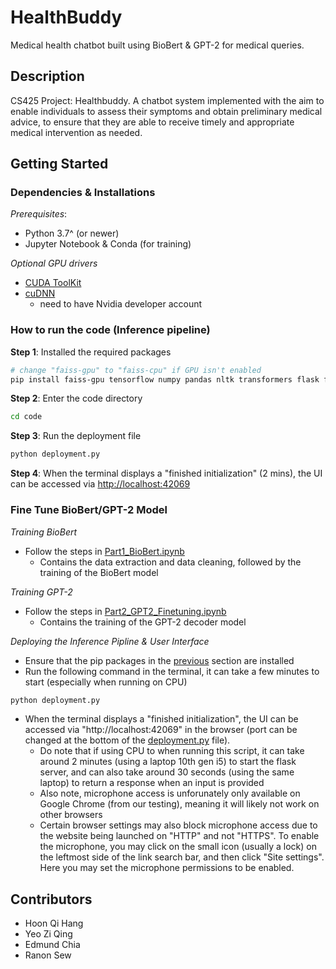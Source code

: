 # HealthBuddy

Medical health chatbot built using BioBert & GPT-2 for medical queries.

## Description

CS425 Project: Healthbuddy. A chatbot system implemented with the aim to enable individuals to assess their symptoms and obtain preliminary medical advice, to ensure that they are able to receive timely and appropriate medical intervention as needed.

## Getting Started

### Dependencies & Installations

_Prerequisites_:
* Python 3.7^ (or newer)
* Jupyter Notebook & Conda (for training)

_Optional GPU drivers_
* [CUDA ToolKit](https://developer.nvidia.com/cuda-toolkit)
* [cuDNN](https://developer.nvidia.com/cudnn)
  * need to have Nvidia developer account

### How to run the code (Inference pipeline)
**Step 1**: Installed the required packages
```sh
# change "faiss-gpu" to "faiss-cpu" if GPU isn't enabled
pip install faiss-gpu tensorflow numpy pandas nltk transformers flask flask-cors
```
**Step 2**: Enter the code directory
```sh
cd code
```
**Step 3**: Run the deployment file
```sh
python deployment.py
```
**Step 4**: When the terminal displays a "finished initialization" (2 mins), the UI can be accessed via [http://localhost:42069](http://localhost:42069)

### Fine Tune BioBert/GPT-2 Model

_Training BioBert_
* Follow the steps in [Part1_BioBert.ipynb](./BioBert/Part_1_BioBert.ipynb)
  * Contains the data extraction and data cleaning, followed by the training of the BioBert model

_Training GPT-2_
* Follow the steps in [Part2_GPT2_Finetuning.ipynb](./GPT-2/Part2_GPT2_Finetuning.ipynb)
  * Contains the training of the GPT-2 decoder model

_Deploying the Inference Pipline & User Interface_
* Ensure that the pip packages in the [previous](#dependencies--installations) section are installed
* Run the following command in the terminal, it can take a few minutes to start (especially when running on CPU)
```sh
python deployment.py
```
* When the terminal displays a "finished initialization", the UI can be accessed via "http://localhost:42069" in the browser (port can be changed at the bottom of the [deployment.py](./deployment.py) file).
  * Do note that if using CPU to when running this script, it can take around 2 minutes (using a laptop 10th gen i5) to start the flask server, and can also take around 30 seconds (using the same laptop) to return a response when an input is provided
  * Also note, microphone access is unforunately only available on Google Chrome (from our testing), meaning it will likely not work on other browsers
  * Certain browser settings may also block microphone access due to the website being launched on "HTTP" and not "HTTPS". To enable the microphone, you may click on the small icon (usually a lock) on the leftmost side of the link search bar, and then click "Site settings". Here you may set the microphone permissions to be enabled.

## Contributors

* Hoon Qi Hang
* Yeo Zi Qing
* Edmund Chia
* Ranon Sew
